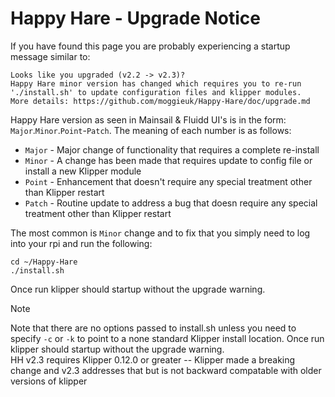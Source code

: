 # Happy Hare - Upgrade Notice
If you have found this page you are probably experiencing a startup message similar to:

```
Looks like you upgraded (v2.2 -> v2.3)?
Happy Hare minor version has changed which requires you to re-run
'./install.sh' to update configuration files and klipper modules.
More details: https://github.com/moggieuk/Happy-Hare/doc/upgrade.md
```

Happy Hare version as seen in Mainsail & Fluidd UI's is in the form: `Major`.`Minor`.`Point`-`Patch`. The meaning of each number is as follows:
- `Major` - Major change of functionality that requires a complete re-install
- `Minor` - A change has been made that requires update to config file or install a new Klipper module
- `Point` - Enhancement that doesn't require any special treatment other than Klipper restart
- `Patch` - Routine update to address a bug that doesn require any special treatment other than Klipper restart

The most common is `Minor` change and to fix that you simply need to log into your rpi and run the following:

```
cd ~/Happy-Hare
./install.sh
```

Once run klipper should startup without the upgrade warning.

> [!NOTE]  
> Note that there are no options passed to install.sh unless you need to specify `-c` or `-k` to point to a none standard Klipper install location. Once run klipper should startup without the upgrade warning.<br>
> HH v2.3 requires Klipper 0.12.0 or greater -- Klipper made a breaking change and v2.3 addresses that but is not backward compatable with older versions of klipper

